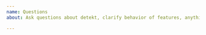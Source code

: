 ```yaml
---
name: Questions
about: Ask questions about detekt, clarify behavior of features, anything that is unclear

---
```


<!--
Please do a quick search in the [issues](https://github.com/arturbosch/detekt/issues) if your question has
already been asked in an existing issue before creating a new one.
-->

